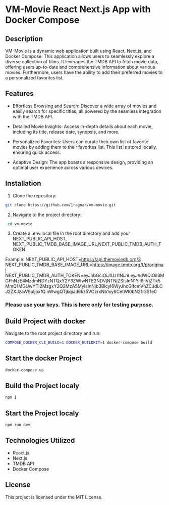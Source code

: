 # VM-Movie React Next.js App with Docker Compose

## Description

VM-Movie is a dynamic web application built using React, Next.js, and Docker Compose. This application allows users to seamlessly explore a diverse collection of films. It leverages the TMDB API to fetch movie data, offering users up-to-date and comprehensive information about various movies. Furthermore, users have the ability to add their preferred movies to a personalized favorites list.

## Features

- Effortless Browsing and Search: Discover a wide array of movies and easily search for specific titles, all powered by the seamless integration with the TMDB API.

- Detailed Movie Insights: Access in-depth details about each movie, including its title, release date, synopsis, and more.

- Personalized Favorites: Users can curate their own list of favorite movies by adding them to their favorites list. This list is stored locally, ensuring quick access.

- Adaptive Design: The app boasts a responsive design, providing an optimal user experience across various devices.

## Installation

1. Clone the repository:

```bash
git clone https://github.com/1ragnar/vm-movie.git
```

2. Navigate to the project directory:

```bash
 cd vm-movie
```

3. Create a .env.local file in the root directory and add your NEXT_PUBLIC_API_HOST, NEXT_PUBLIC_TMDB_BASE_IMAGE_URL,NEXT_PUBLIC_TMDB_AUTH_TOKEN

Example:
NEXT_PUBLIC_API_HOST=https://api.themoviedb.org/3
NEXT_PUBLIC_TMDB_BASE_IMAGE_URL=https://image.tmdb.org/t/p/original
NEXT_PUBLIC_TMDB_AUTH_TOKEN=eyJhbGciOiJIUzI1NiJ9.eyJhdWQiOiI3MGFhNzE4MzdmNDYzNTQxY2Y3ZWIwNTE2NDVjNTNjZSIsInN1YiI6IjVjZTk5MmQ1MGUwYTI2MzgxY2Q2MzA5MyIsInNjb3BlcyI6WyJhcGlfcmVhZCJdLCJ2ZXJzaW9uIjoxfQ.nWwgQTjkqiJd6kz5VOzrxNb1xy6CetWl0bN21r3S1e0

### Please use your keys. This is here only for testing purpose.

## Build Project with docker

Navigate to the root project directory and run:

```bash
COMPOSE_DOCKER_CLI_BUILD=1 DOCKER_BUILDKIT=1 docker-compose build
```

## Start the docker Project

```bash
docker-compose up
```

## Build the Project localy

```bash
npm i
```

## Start the Project localy

```bash
npm run dev
```

## Technologies Utilized

- React.js
- Next.js
- TMDB API
- Docker Compose

## License

This project is licensed under the MIT License.

